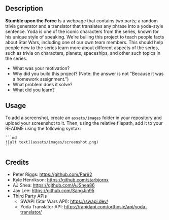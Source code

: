 # <Stumble-Upon-the-Force>

## Description

**Stumble upon the Force** Is a webpage that contains two parts; a random trivia generator and a translator that translates any phrase into a yoda-style sentence. Yoda is one of the iconic characters from the series, known for his unique style of speaking. We're builing this project to teach people facts about Star Wars, including one of our own team members. This should help people new to the series learn more about different aspects of the series, such as trivia on characters, planets, spaceships, and other such topics in the series.  


- What was your motivation?
- Why did you build this project? (Note: the answer is not "Because it was a homework assignment.")
- What problem does it solve?
- What did you learn?


## Usage

To add a screenshot, create an `assets/images` folder in your repository and upload your screenshot to it. Then, using the relative filepath, add it to your README using the following syntax:

    ```md
    ![alt text](assets/images/screenshot.png)
    ```

## Credits

- Peter Riggs: https://github.com/Par92
- Kyle Henrikson: https://github.com/starbjornx
- AJ Shea: https://github.com/AJShea86
- Jay Lee: https://github.com/SangJin95
- Third Party APIs
    - SWAPI (Star Wars API): https://swapi.dev/
    - Yoda Translator API: https://rapidapi.com/orthosie/api/yoda-translator/
